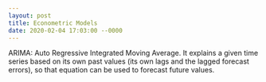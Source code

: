 ```yaml
---
layout: post
title: Econometric Models
date: 2020-02-04 17:03:00 --0000
---
```


ARIMA: Auto Regressive Integrated Moving Average. It explains a given time series based on its own past values (its own lags and the lagged forecast errors), so that equation can be used to forecast future values.
